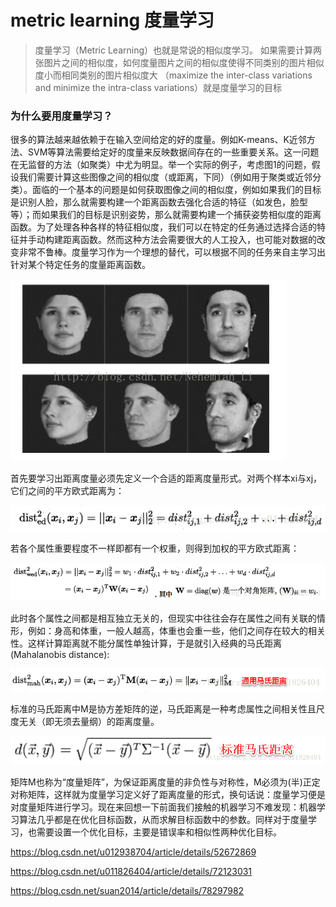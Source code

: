 # metric learning 度量学习

> 度量学习（Metric Learning）也就是常说的相似度学习。
> 如果需要计算两张图片之间的相似度，如何度量图片之间的相似度使得不同类别的图片相似度小而相同类别的图片相似度大
>（maximize the inter-class variations and minimize the intra-class variations）就是度量学习的目标

### 为什么要用度量学习？
很多的算法越来越依赖于在输入空间给定的好的度量。例如K-means、K近邻方法、SVM等算法需要给定好的度量来反映数据间存在的一些重要关系。这一问题在无监督的方法（如聚类）中尤为明显。举一个实际的例子，考虑图1的问题，假设我们需要计算这些图像之间的相似度（或距离，下同）（例如用于聚类或近邻分类）。面临的一个基本的问题是如何获取图像之间的相似度，例如如果我们的目标是识别人脸，那么就需要构建一个距离函数去强化合适的特征（如发色，脸型等）；而如果我们的目标是识别姿势，那么就需要构建一个捕获姿势相似度的距离函数。为了处理各种各样的特征相似度，我们可以在特定的任务通过选择合适的特征并手动构建距离函数。然而这种方法会需要很大的人工投入，也可能对数据的改变非常不鲁棒。度量学习作为一个理想的替代，可以根据不同的任务来自主学习出针对某个特定任务的度量距离函数。

![ ](../__pics/matricL_5.png)


首先要学习出距离度量必须先定义一个合适的距离度量形式。对两个样本xi与xj，它们之间的平方欧式距离为：

![ ](../__pics/matricL_1.png)

若各个属性重要程度不一样即都有一个权重，则得到加权的平方欧式距离：

![ ](../__pics/matricL_2.png)

此时各个属性之间都是相互独立无关的，但现实中往往会存在属性之间有关联的情形，例如：身高和体重，一般人越高，体重也会重一些，他们之间存在较大的相关性。这样计算距离就不能分属性单独计算，于是就引入经典的马氏距离(Mahalanobis distance):

![ ](../__pics/matricL_3.png)

标准的马氏距离中M是协方差矩阵的逆，马氏距离是一种考虑属性之间相关性且尺度无关（即无须去量纲）的距离度量。

![ ](../__pics/matricL_4.png)

矩阵M也称为“度量矩阵”，为保证距离度量的非负性与对称性，M必须为(半)正定对称矩阵，这样就为度量学习定义好了距离度量的形式，换句话说：度量学习便是对度量矩阵进行学习。现在来回想一下前面我们接触的机器学习不难发现：机器学习算法几乎都是在优化目标函数，从而求解目标函数中的参数。同样对于度量学习，也需要设置一个优化目标，主要是错误率和相似性两种优化目标。

https://blog.csdn.net/u012938704/article/details/52672869

https://blog.csdn.net/u011826404/article/details/72123031

https://blog.csdn.net/suan2014/article/details/78297982
